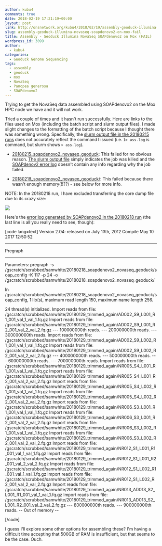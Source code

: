 ```yaml
---
author: kubu4
comments: true
date: 2018-02-19 17:21:19+00:00
layout: post
link: http://onsnetwork.org/kubu4/2018/02/19/assembly-geoduck-illumina-novaseq-soapdenovo2-on-mox-fail/
slug: assembly-geoduck-illumina-novaseq-soapdenovo2-on-mox-fail
title: Assembly - Geoduck Illumina NovaSeq SOAPdenovo2 on Mox (FAIL)
wordpress_id: 3099
author:
  - kubu4
categories:
  - Geoduck Genome Sequencing
tags:
  - assembly
  - geoduck
  - mox
  - NovaSeq
  - Panopea generosa
  - SOAPdenovo2
---
```


Trying to get the NovaSeq data assembled using SOAPdenovo2 on the Mox HPC node we have and it will not work.

Tried a couple of times and it hasn't run successfully. Here are links to the files used on Mox (including the batch script and slurm output files). I made slight changes to the formatting of the batch script because I thought there was something wrong. Specifically, the [slurm output file in the 20180215 runs](http://owl.fish.washington.edu/Athaliana/20180215_soapdenovo2_novaseq_geoduck/slurm-134981.out) does not accurately reflect the command I issued (i.e. `1> ass.log` is command, but slurm shows `> ass.log`).





  * [20180215_soapdenovo2_novaseq_geoduck](http://owl.fish.washington.edu/Athaliana/20180215_soapdenovo2_novaseq_geoduck/): This failed for no obvious reason. [The slurm output file](http://owl.fish.washington.edu/Athaliana/20180215_soapdenovo2_novaseq_geoduck/slurm-134981.out) simply indicates the job was killed and the [SOAPdenov2 error log](http://owl.fish.washington.edu/Athaliana/20180215_soapdenovo2_novaseq_geoduck/ass.err) doesn't contain any info regarding why the job failed.



  * [20180218_soapdenovo2_novaseq_geoduck/](http://owl.fish.washington.edu/Athaliana/20180218_soapdenovo2_novaseq_geoduck/): This failed because there wasn't enough memory(!!??) - see below for more info.






NOTE: In the 20180218 run, I have excluded transferring the core dump file due to its crazy size:

![](http://owl.fish.washington.edu/Athaliana/20180218_mox_geo_novaseq_fail_01.png)

Here's the [error log generated by SOAPdenovo2 in the 20180218 run](http://owl.fish.washington.edu/Athaliana/20180218_soapdenovo2_novaseq_geoduck/ass.err) (the last line is all you really need to see, though):

[code lang=text]
Version 2.04: released on July 13th, 2012
Compile May 10 2017 12:50:52

********************
Pregraph
********************

Parameters: pregraph -s /gscratch/scrubbed/samwhite/20180218_soapdenovo2_novaseq_geoduck/soap_config -K 117 -p 24 -o /gscratch/scrubbed/samwhite/20180218_soapdenovo2_novaseq_geoduck/ 

In /gscratch/scrubbed/samwhite/20180218_soapdenovo2_novaseq_geoduck/soap_config, 1 lib(s), maximum read length 150, maximum name length 256.

24 thread(s) initialized.
Import reads from file:
 /gscratch/scrubbed/samwhite/20180129_trimmed_again/AD002_S9_L001_R1_001_val_1_val_1.fq.gz
Import reads from file:
 /gscratch/scrubbed/samwhite/20180129_trimmed_again/AD002_S9_L001_R2_001_val_2_val_2.fq.gz
--- 100000000th reads.
--- 200000000th reads.
--- 300000000th reads.
Import reads from file:
 /gscratch/scrubbed/samwhite/20180129_trimmed_again/AD002_S9_L002_R1_001_val_1_val_1.fq.gz
Import reads from file:
 /gscratch/scrubbed/samwhite/20180129_trimmed_again/AD002_S9_L002_R2_001_val_2_val_2.fq.gz
--- 400000000th reads.
--- 500000000th reads.
--- 600000000th reads.
--- 700000000th reads.
Import reads from file:
 /gscratch/scrubbed/samwhite/20180129_trimmed_again/NR005_S4_L001_R1_001_val_1_val_1.fq.gz
Import reads from file:
 /gscratch/scrubbed/samwhite/20180129_trimmed_again/NR005_S4_L001_R2_001_val_2_val_2.fq.gz
Import reads from file:
 /gscratch/scrubbed/samwhite/20180129_trimmed_again/NR005_S4_L002_R1_001_val_1_val_1.fq.gz
Import reads from file:
 /gscratch/scrubbed/samwhite/20180129_trimmed_again/NR005_S4_L002_R2_001_val_2_val_2.fq.gz
Import reads from file:
 /gscratch/scrubbed/samwhite/20180129_trimmed_again/NR006_S3_L001_R1_001_val_1_val_1.fq.gz
Import reads from file:
 /gscratch/scrubbed/samwhite/20180129_trimmed_again/NR006_S3_L001_R2_001_val_2_val_2.fq.gz
Import reads from file:
 /gscratch/scrubbed/samwhite/20180129_trimmed_again/NR006_S3_L002_R1_001_val_1_val_1.fq.gz
Import reads from file:
 /gscratch/scrubbed/samwhite/20180129_trimmed_again/NR006_S3_L002_R2_001_val_2_val_2.fq.gz
Import reads from file:
 /gscratch/scrubbed/samwhite/20180129_trimmed_again/NR012_S1_L001_R1_001_val_1_val_1.fq.gz
Import reads from file:
 /gscratch/scrubbed/samwhite/20180129_trimmed_again/NR012_S1_L001_R2_001_val_2_val_2.fq.gz
Import reads from file:
 /gscratch/scrubbed/samwhite/20180129_trimmed_again/NR012_S1_L002_R1_001_val_1_val_1.fq.gz
Import reads from file:
 /gscratch/scrubbed/samwhite/20180129_trimmed_again/NR012_S1_L002_R2_001_val_2_val_2.fq.gz
Import reads from file:
 /gscratch/scrubbed/samwhite/20180129_trimmed_again/NR013_AD013_S2_L001_R1_001_val_1_val_1.fq.gz
Import reads from file:
 /gscratch/scrubbed/samwhite/20180129_trimmed_again/NR013_AD013_S2_L001_R2_001_val_2_val_2.fq.gz
--- 800000000th reads.
--- 900000000th reads.
-- Out of memory --

[/code]

I guess I'll explore some other options for assembling these? I'm having a difficult time accepting that 500GB of RAM is insufficient, but that seems to be the case. Ouch.
